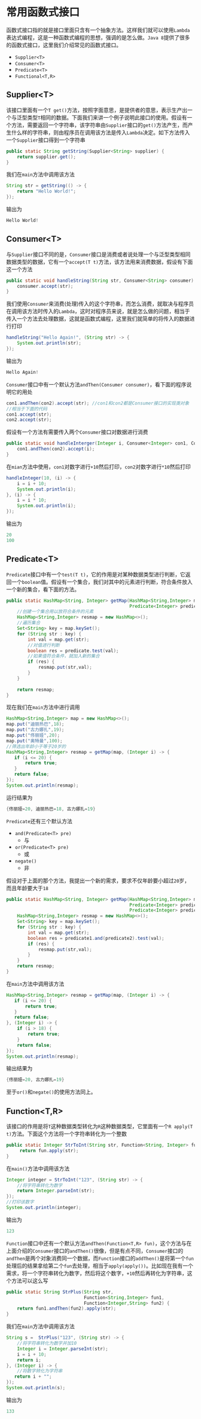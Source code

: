 # 常用函数式接口

函数式接口指的就是接口里面只含有一个抽象方法。这样我们就可以使用`Lambda`表达式编程，这是一种函数式编程的思想，强调的是怎么做。`Java 8`提供了很多的函数式接口，这里我们介绍常见的函数式接口。

- `Supplier<T>`
- `Consumer<T>`
- `Predicate<T>`
- `Functional<T,R>`

## Supplier\<T>

该接口里面有一个`T get()`方法，按照字面意思，是提供者的意思，表示生产出一个与泛型类型`T`相同的数据。下面我们来讲一个例子说明此接口的使用。假设有一个方法，需要返回一个字符串，该字符串由`Supplier`接口的`get()`方法产生，而产生什么样的字符串，则由程序员在调用该方法是传入`Lambda`决定。如下方法传入一个`Supplier`接口得到一个字符串

```java
public static String getString(Supplier<String> supplier) {
    return supplier.get();
}
```

我们在`main`方法中调用该方法

```java
String str = getString(() -> {
    return "Hello World!";
});
```

输出为

```java
Hello World!
```

## Consumer\<T>

与`Supplier`接口不同的是，`Consumer`接口是消费或者说处理一个与泛型类型相同数据类型的数据，它有一个`accept(T t)`方法，该方法用来消费数据，假设有下面这一个方法

```java
public static void handleString(String str, Consumer<String> consumer) {
    consumer.accept(str);
}
```

我们使用`Consumer`来消费(处理)传入的这个字符串，而怎么消费，就取决与程序员在调用该方法时传入的`Lambda`，这时对程序员来说，就是怎么做的问题，相当于传入一个方法去处理数据，这就是函数式编程，这里我们就简单的将传入的数据进行打印

```java
handleString("Hello Again!", (String str) -> {
    System.out.println(str);
});
```

输出为

```java
Hello Again!
```

`Consumer`接口中有一个默认方法`andThen(Consumer consumer)`，看下面的程序说明它的用处

```java
con1.andThen(con2).accept(str); //con1和con2都是Consumer接口的实现类对象
//相当于下面的代码
con1.accept(str);
con2.accept(str);
```

假设有一个方法有需要传入两个`Consumer`接口对数据进行消费

```java
public static void handleInterger(Integer i, Consumer<Integer> con1, Consumer<Integer> con2) {
    con1.andThen(con2).accept(i);
}
```

在`mian`方法中使用，`con1`对数字进行`+10`然后打印，`con2`对数字进行`*10`然后打印

```java
handleInteger(10, (i) -> {
    i = i + 10;
    System.out.println(i);
}, (i) -> {
    i = i * 10;
    System.out.println(i);
});
```

输出为

```java
20
100
```

## Predicate\<T>

`Predicate`接口中有一个`test(T t)`，它的作用是对某种数据类型进行判断，它返回一个`boolean`值。假设有一个集合，我们对其中的元素进行判断，符合条件放入一个新的集合，看下面的方法。

```java
public static HashMap<String, Integer> getMap(HashMap<String,Integer> map, 
                                              Predicate<Integer> predicate) {
    //创建一个集合用以放符合条件的元素
    HashMap<String,Integer> resmap = new HashMap<>();
    //遍历集合
    Set<String> key = map.keySet();
    for (String str : key) {
        int val = map.get(str);
        //对值进行判断
        boolean res = predicate.test(val);
        //如果值符合条件，就加入新的集合
        if (res) {
            resmap.put(str,val);
        }
    }
    
    return resmap;
}
```

现在我们在`main`方法中进行调用

```java
HashMap<String,Integer> map = new HashMap<>();
map.put("迪丽热巴",18);
map.put("古力娜扎",19);
map.put("佟丽娅",20);
map.put("奥特曼",100);
//筛选出年龄小于等于20岁的
HashMap<String,Integer> resmap = getMap(map, (Integer i) -> {
   if (i <= 20) {
       return true;
   }
   return false;
});
System.out.println(resmap);
```

运行结果为

```java
{佟丽娅=20, 迪丽热巴=18, 古力娜扎=19}
```

`Predicate`还有三个默认方法

- `and(Predicate<T> pre)`
  - 与
- `or(Predicate<T> pre)`
  - 或
- `negate()`
  - 非

假设对于上面的那个方法，我提出一个新的需求，要求不仅年龄要小超过`20`岁，而且年龄要大于`18`

```java
public static HashMap<String, Integer> getMap(HashMap<String,Integer> map,
                                              Predicate<Integer> predicate1,
                                              Predicate<Integer> predicate2) {
    HashMap<String,Integer> resmap = new HashMap<>();
    Set<String> key = map.keySet();
    for (String str : key) {
        int val = map.get(str);
        boolean res = predicate1.and(predicate2).test(val);
        if (res) {
            resmap.put(str,val);
        }
    }
    return resmap;
}
```

在`main`方法中调用该方法

```java
HashMap<String,Integer> resmap = getMap(map, (Integer i) -> {
   if (i <= 20) {
       return true;
   }
   return false;
}, (Integer i) -> {
    if (i > 18) {
        return true;
    }
    return false;
});
System.out.println(resmap);
```

输出结果为

```java
{佟丽娅=20, 古力娜扎=19}
```

至于`or()`和`negate()`的使用方法同上。

## Function\<T,R>

该接口的作用是将`T`这种数据类型转化为`R`这种数据类型，它里面有一个`R apply(T t)`方法。下面这个方法将一个字符串转化为一个整数

```java
public static Integer StrToInt(String str, Function<String, Integer> fun) {
     return fun.apply(str);
}
```

在`main()`方法中调用该方法

```java
Integer integer = StrToInt("123", (String str) -> {
    //将字符串转化为数字
    return Integer.parseInt(str);
});
//打印该数字
System.out.println(integer);
```

输出为

```java
123
```

`Function`接口中还有一个默认方法`andThen(Function<T,R> fun)`，这个方法与在上面介绍的`Consumer`接口的`andThen()`很像，但是有点不同，`Consumer`接口的`andThen`是两个对象消费同一个数据，而`Function`接口的`addThen()`是将第一个`fun`处理后的结果拿给第二个`fun`去处理，相当于`apply(apply())`。比如现在我有一个需求，将一个字符串转化为数字，然后将这个数字，`+10`然后再转化为字符串，这个方法可以这么写

```java
public static String StrPlus(String str, 
                             Function<String,Integer> fun1, 
                             Function<Integer,String> fun2) {
    return fun1.andThen(fun2).apply(str);
}
```

我们在`main`方法中调用该方法

```java
String s =  StrPlus("123", (String str) -> {
    //将字符串转化为数字并加10
    Integer i = Integer.parseInt(str);
    i = i + 10;
    return i;
}, (Integer i) -> {
    //将数字转化为字符串
   return i + "";
});
System.out.println(s);
```

输出为

```java
133
```

